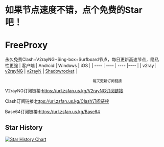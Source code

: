 # 如果节点速度不错，点个免费的Star吧！
# FreeProxy
永久免费Clash+V2rayNG+Sing-box+Surfboard节点，每日更新高速节点，隐私性更强
|  客户端  | Android  | Windows  | iOS  |
|  ----  | ----   | ----  |----  |
| v2ray  | [v2rayNG](https://github.com/2dust/v2rayNG/releases/tag/1.8.29) | [v2rayN](https://github.com/2dust/v2rayN/releases) | [Shadowrocket](https://apps.apple.com/us/app/shadowrocket/id932747118) |

                                            每天更新订阅链接
V2rayNG订阅链接:https://url.zsfan.us.kg/V2rayNG订阅链接    

Clash订阅链接:https://url.zsfan.us.kg/Clash订阅链接

Base64订阅链接:https://url.zsfan.us.kg/Base64
## Star History

[![Star History Chart](https://api.star-history.com/svg?repos=Zsfan1224/FreeProxy&type=Date)](https://star-history.com/#Zsfan1224/FreeProxy&Date)

